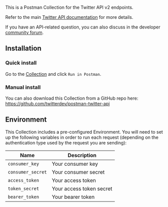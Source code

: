 This is a Postman Collection for the Twitter API v2 endpoints.

Refer to the main [Twitter API documentation](https://developer.twitter.com/en/docs) for more details.

If you have an API-related question, you can also discuss in the developer [community forum](https://twittercommunity.com).

## Installation

### Quick install

Go to the [Collection](https://t.co/twitter-api-postman) and click `Run in Postman`.

### Manual install

You can also download this Collection from a GitHub repo here: https://github.com/twitterdev/postman-twitter-api

## Environment

This Collection includes a pre-configured Environment. You will need to set up the following variables in order to run each request (depending on the authentication type used by the request you are sending):

| Name              | Description              |
| ----------------- | ------------------------ |
| `consumer_key`    | Your consumer key        |
| `consumer_secret` | Your consumer secret     |
| `access_token`    | Your access token        |
| `token_secret`    | Your access token secret |
| `bearer_token`    | Your bearer token        |
